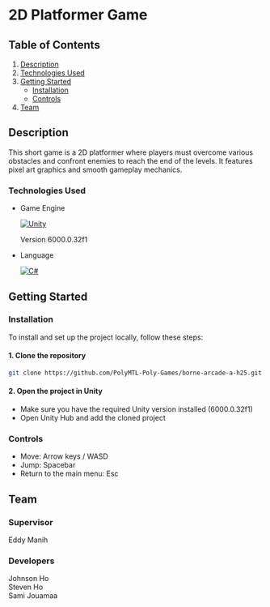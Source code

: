 # 2D Platformer Game

## Table of Contents

1. [Description](#description)
2. [Technologies Used](#technologies-used)
3. [Getting Started](#getting-started)
    - [Installation](#installation)
    - [Controls](#controls)
4. [Team](#team)

## Description

This short game is a 2D platformer where players must overcome various obstacles and confront enemies to reach the end of the levels. It features pixel art graphics and smooth gameplay mechanics.

### Technologies Used

-   Game Engine

    [![Unity](https://img.shields.io/badge/Unity-%23000000.svg?logo=unity&logoColor=white)](https://unity.com/)

    Version 6000.0.32f1

-   Language

    [![C#](https://custom-icon-badges.demolab.com/badge/C%23-%23239120.svg?logo=cshrp&logoColor=white)](https://learn.microsoft.com/en-us/dotnet/csharp/)

## Getting Started

### Installation

To install and set up the project locally, follow these steps:

#### 1. Clone the repository

```bash
git clone https://github.com/PolyMTL-Poly-Games/borne-arcade-a-h25.git
```

#### 2. Open the project in Unity

-   Make sure you have the required Unity version installed (6000.0.32f1)
-   Open Unity Hub and add the cloned project

### Controls

-   Move: Arrow keys / WASD
-   Jump: Spacebar
-   Return to the main menu: Esc

## Team

### Supervisor

Eddy Manih

### Developers

Johnson Ho  
Steven Ho  
Sami Jouamaa
